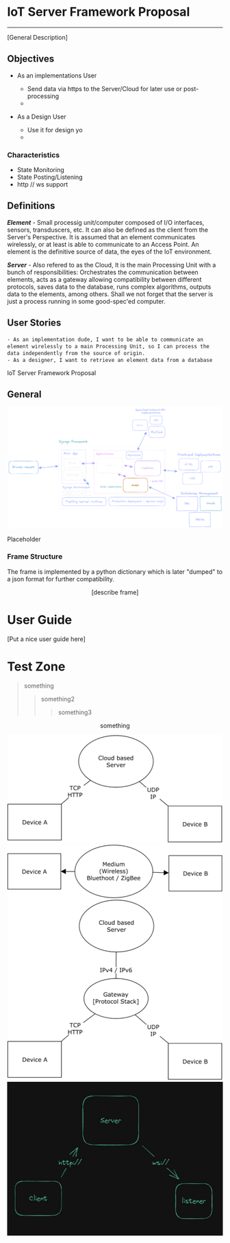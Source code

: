 #   IoT Server Framework Proposal
----------
[General Description]

##  Objectives

 - As an implementations User
    - Send data via https to the Server/Cloud for later use or post-processing
    - 

 - As a Design User
    - Use it for design yo
    -

### Characteristics

- State Monitoring
- State Posting/Listening
- http // ws support

##  Definitions
***Element*** - Small processig unit/computer composed of I/O interfaces, sensors, transduscers, etc. It can also be defined as the client from the Server's Perspective. It is assumed that an element communicates wirelessly, or at least is able to communicate to an Access Point. An element is the definitive source of data, the eyes of the IoT environment.

***Server*** - Also refered to as the Cloud, It is the main Processing Unit with a bunch of responsibilities: Orchestrates the communication between elements, acts as a gateway allowing compatibility between different protocols, saves data to the database, runs complex algorithms, outputs data to the elements, among others. Shall we not forget that the server is just a process running in some good-spec'ed computer.

##  User Stories

    - As an implementation dude, I want to be able to communicate an element wirelessly to a main Processing Unit, so I can process the data independently from the source of origin.
    - As a designer, I want to retrieve an element data from a database 

IoT Server Framework Proposal

##  General

<p style="text-align: center;">

![Django Site Diagram](images/GeneralDjangoModel.png)

</p>

Placeholder

### Frame Structure

The frame is implemented by a python dictionary which is later "dumped" to a json format for further compatibility.

<p style="text-align:center;">
[describe frame]
</p>

#   User Guide
[Put a nice user guide here]


#   Test Zone
> something 
>> something2
>>> something3

<p style="text-align:center;">
something
</p>

![Alt text](images/DeviceCloud.png)
![Alt text](images/DeviceDevice.png)
![Alt text](Images/Gateway.png)
![Alt text](Images/OversimplifiedComm.png)


